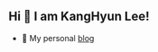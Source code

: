 
## Hi 👋 I am KangHyun Lee! 


- 👋 My personal [blog]([https://www.dorage.io/](https://doages-blog.super.site/))
